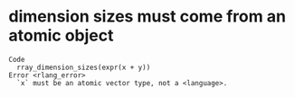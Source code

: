 # dimension sizes must come from an atomic object

    Code
      rray_dimension_sizes(expr(x + y))
    Error <rlang_error>
      `x` must be an atomic vector type, not a <language>.

